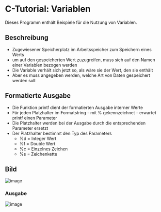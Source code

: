 # C-Tutorial: Variablen

Dieses Programm enthält Beispiele für die Nutzung von Variablen.

## Beschreibung

- Zugewiesener Speicherplatz im Arbeitsspeicher zum Speichern eines Werts
- um auf den gespeicherten Wert zuzugreifen, muss sich auf den Namen einer Variablen bezogen werden
- Die Variable verhält sich jetzt so, als wäre sie der Wert, den sie enthält
- Aber es muss angegeben werden, welche Art von Daten gespeichert werden soll

## Formatierte Ausgabe

- Die Funktion printf dient der formatierten Ausgabe interner Werte
- Für jeden Platzhalter im Formatstring - mit % gekennzeichnet - erwartet printf einen Parameter
- Die Platzhalter werden bei der Ausgabe durch die entsprechenden Parameter ersetzt
- Der Platzhalter bestimmt den Typ des Parameters
  - %d = Integer Wert
  - %f = Double Wert
  - %c = Einzelnes Zeichen
  - %s = Zeichenkette

## Bild

![image](https://user-images.githubusercontent.com/63674539/195881045-264e5e85-5e2f-4e0e-8204-10ba32104095.png)

### Ausgabe

![image](https://user-images.githubusercontent.com/63674539/195881138-f6bb9fb9-f073-4b27-827b-11ab265afce2.png)
